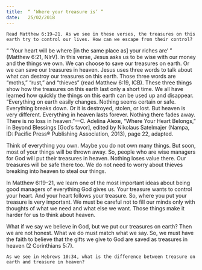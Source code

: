 ```yaml
---
title:  “ ‘Where your treasure is’ ”
date:   25/02/2018
---
```


`Read Matthew 6:19–21. As we see in these verses, the treasures on this earth try to control our lives. How can we escape from their control?` 

“ ‘Your heart will be where [in the same place as] your riches are’ ” (Matthew 6:21, NIrV). In this verse, Jesus asks us to be wise with our money and the things we own. We can choose to save our treasures on earth. Or we can save our treasures in heaven. Jesus uses three words to talk about what can destroy our treasures on this earth. Those three words are “moths,” “rust,” and “thieves” (read Matthew 6:19, ICB). These three things show how the treasures on this earth last only a short time. We all have learned how quickly the things on this earth can be used up and disappear. “Everything on earth easily changes. Nothing seems certain or safe. Everything breaks down. Or it is destroyed, stolen, or lost. But heaven is very different. Everything in heaven lasts forever. Nothing there fades away. There is no loss in heaven.”—C. Adelina Alexe, “Where Your Heart Belongs,” in Beyond Blessings [God’s favor], edited by Nikolaus Satelmajer (Nampa, ID: Pacific Press® Publishing Association, 2013), page 22, adapted. 

Think of everything you own. Maybe you do not own many things. But soon, most of your things will be thrown away. So, people who are wise managers for God will put their treasures in heaven. Nothing loses value there. Our treasures will be safe there too. We do not need to worry about thieves breaking into heaven to steal our things. 

In Matthew 6:19–21, we learn one of the most important ideas about being good managers of everything God gives us. Your treasure wants to control your heart. And your heart follows your treasure. So, where you put your treasure is very important. We must be careful not to fill our minds only with thoughts of what we need and what else we want. Those things make it harder for us to think about heaven. 

What if we say we believe in God, but we put our treasures on earth? Then we are not honest. What we do must match what we say. So, we must have the faith to believe that the gifts we give to God are saved as treasures in heaven (2 Corinthians 5:7). 

`As we see in Hebrews 10:34, what is the difference between treasure on earth and treasure in heaven?`